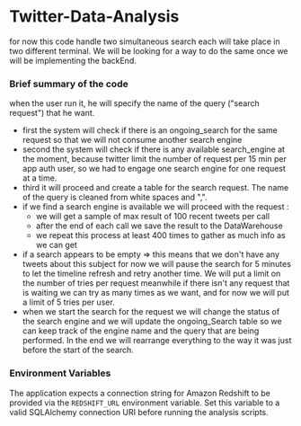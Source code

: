 # Twitter-Data-Analysis

for now this code handle two simultaneous search each will take place in two
different terminal. We will be looking for a way to do the same once we will be
implementing the backEnd. 

### Brief summary of the code

when the user run it, he will specify the name of the query ("search request") 
that he want.

* first the system will check if there is an ongoing_search for the same request so that we will 
not consume another search engine
* second the system will check if there is any available search_engine at the moment, because twitter 
limit the number of request per 15 min per app auth user, so we had to engage 
one search engine for one request at a time.
* third it will proceed and create a table for the search request. The name of the query is 
cleaned from white spaces and ",".
* if we find  a search engine is available we will proceed with the request :
     *   we will get a sample of max result of 100 recent tweets per call
     *   after the end of each call we save the result to the DataWarehouse
     *   we repeat this process at least 400 times to gather as much info as we can get
* if a search appears to be empty => this means that we don't have any tweets about
  this subject for now we will pause the search for 5 minutes to let the timeline refresh
  and retry another time. We will put a limit on the number of tries per request
  meanwhile if there isn't any request that is waiting we can try as many times as we want,
  and for now we will put a limit of 5 tries per user.
* when we start the search for the request we will change the status of the search engine
and we will update the ongoing_Search table so we can keep track of the engine name and the query
that are being performed. In the end we will rearrange everything to the way it was just before
the start of the search.

### Environment Variables

The application expects a connection string for Amazon Redshift to be provided
via the `REDSHIFT_URL` environment variable. Set this variable to a valid
SQLAlchemy connection URI before running the analysis scripts.
